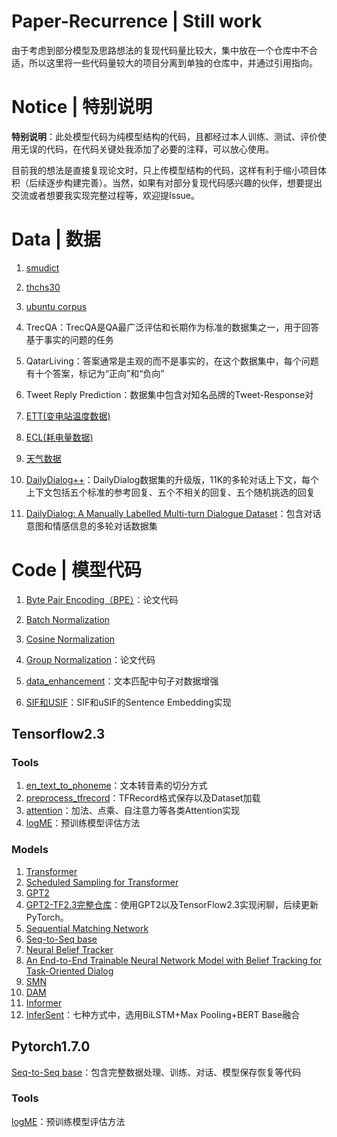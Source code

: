 Paper-Recurrence | Still work
========================

由于考虑到部分模型及思路想法的复现代码量比较大，集中放在一个仓库中不合适，所以这里将一些代码量较大的项目分离到单独的仓库中，并通过引用指向。

# Notice | 特别说明
**特别说明**：此处模型代码为纯模型结构的代码，且都经过本人训练、测试、评价使用无误的代码，在代码关键处我添加了必要的注释，可以放心使用。

目前我的想法是直接复现论文时，只上传模型结构的代码，这样有利于缩小项目体积（后续逐步构建完善）。当然，如果有对部分复现代码感兴趣的伙伴，想要提出交流或者想要我实现完整过程等，欢迎提Issue。

# Data | 数据
1. [smudict](https://github.com/DengBoCong/nlp-paper/blob/master/paper-code/data/cmudict-0.7b)
2. [thchs30](https://github.com/DengBoCong/nlp-paper/blob/master/paper-code/data/lexicon.txt)
3. [ubuntu corpus](http://dataset.cs.mcgill.ca/ubuntu-corpus-1.0/)
4. TrecQA：TrecQA是QA最广泛评估和长期作为标准的数据集之一，用于回答基于事实的问题的任务
5. QatarLiving：答案通常是主观的而不是事实的，在这个数据集中，每个问题有十个答案，标记为“正向”和“负向”
6. Tweet Reply Prediction：数据集中包含对知名品牌的Tweet-Response对

7. [ETT(变电站温度数据)](https://github.com/zhouhaoyi/ETDataset)
8. [ECL(耗电量数据)](https://archive.ics.uci.edu/ml/datasets/ElectricityLoadDiagrams20112014)
9. [天气数据](https://www.ncdc.noaa.gov/orders/qclcd/)
10. [DailyDialog++](https://github.com/iitmnlp/Dialogue-Evaluation-with-BERT)：DailyDialog数据集的升级版，11K的多轮对话上下文，每个上下文包括五个标准的参考回复、五个不相关的回复、五个随机挑选的回复
11. [DailyDialog: A Manually Labelled Multi-turn Dialogue Dataset](https://drive.google.com/file/d/1sj3Z_GZfYzrhmleWazA-QawhUEhlNmJd/view?usp=sharing)：包含对话意图和情感信息的多轮对话数据集

# Code | 模型代码

1. [Byte Pair Encoding（BPE）](https://github.com/DengBoCong/paper/blob/master/paper-code/bpe.py)：论文代码
2. [Batch Normalization](https://github.com/DengBoCong/paper/blob/master/paper-code/batch_normalization.py)
3. [Cosine Normalization](https://github.com/DengBoCong/paper/blob/master/paper-code/conv2d_cosnorm.py)
4. [Group Normalization](https://github.com/DengBoCong/paper/blob/master/paper-code/group_normalization.py)：论文代码
5. [data_enhancement](https://github.com/DengBoCong/paper/blob/master/paper-code/data_enhancement.py)：文本匹配中句子对数据增强

6. [SIF和USIF](https://github.com/DengBoCong/sentence2vec/blob/main/sentence2vec/transform.py)：SIF和uSIF的Sentence Embedding实现

## Tensorflow2.3
### Tools
1. [en_text_to_phoneme](https://github.com/DengBoCong/nlp-paper/blob/master/paper-code/tensorflow_src/tools/en_text_to_phoneme.py)：文本转音素的切分方式
2. [preprocess_tfrecord](https://github.com/DengBoCong/nlp-paper/blob/master/paper-code/tensorflow_src/tools/preprocess_tfrecord.py)：TFRecord格式保存以及Dataset加载
3. [attention](https://github.com/DengBoCong/nlp-paper/blob/master/paper-code/tensorflow_src/tools/attention.py)：加法、点乘、自注意力等各类Attention实现
4. [logME](https://github.com/DengBoCong/nlp-paper/blob/master/paper-code/tensorflow_src/tools/logME.py)：预训练模型评估方法


### Models
1. [Transformer](https://github.com/DengBoCong/nlp-paper/blob/master/paper-code/tensorflow_src/models/transformer.py)
2. [Scheduled Sampling for Transformer](https://github.com/DengBoCong/nlp-paper/blob/master/paper-code/tensorflow_src/models/transformer.py)
3. [GPT2](https://github.com/DengBoCong/paper/blob/master/paper-code/tensorflow_src/models/gpt2.py)
4. [GPT2-TF2.3完整仓库](https://github.com/DengBoCong/GPT2-TF2.3)：使用GPT2以及TensorFlow2.3实现闲聊，后续更新PyTorch。
5. [Sequential Matching Network](https://github.com/DengBoCong/nlp-paper/blob/master/paper-code/tensorflow_src/models/smn.py)
6. [Seq-to-Seq base](https://github.com/DengBoCong/nlp-paper/blob/master/paper-code/tensorflow_src/models/seq2seq.py)
7. [Neural Belief Tracker](https://github.com/DengBoCong/nlp-paper/blob/master/paper-code/tensorflow_src/models/nbt.py)
8. [An End-to-End Trainable Neural Network Model with Belief Tracking for Task-Oriented Dialog](https://github.com/DengBoCong/nlp-paper/blob/master/paper-code/tensorflow_src/models/task)
9. [SMN](https://github.com/DengBoCong/nlp-paper/blob/master/paper-code/tensorflow_src/models/smn.py)
10. [DAM](https://github.com/DengBoCong/nlp-paper/blob/master/paper-code/tensorflow_src/models/DAM.py)
11. [Informer](https://github.com/DengBoCong/nlp-paper/blob/master/paper-code/tensorflow_src/models/informer.py)
12. [InferSent](https://github.com/DengBoCong/nlp-paper/blob/master/paper-code/tensorflow_src/models/InferSent.py)：七种方式中，选用BiLSTM+Max Pooling+BERT Base融合

## Pytorch1.7.0
[Seq-to-Seq base](https://github.com/DengBoCong/nlp-paper/blob/master/paper-code/pytorch_src/seq2seq)：包含完整数据处理、训练、对话、模型保存恢复等代码

### Tools
[logME](https://github.com/DengBoCong/nlp-paper/blob/master/paper-code/pytorch_src/logME.py)：预训练模型评估方法